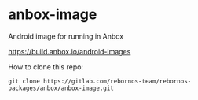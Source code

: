 # anbox-image

Android image for running in Anbox

https://build.anbox.io/android-images

How to clone this repo:

```
git clone https://gitlab.com/rebornos-team/rebornos-packages/anbox/anbox-image.git
```

